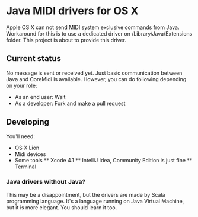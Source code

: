 # Java MIDI drivers for OS X

Apple OS X can not send MIDI system exclusive commands from Java. Workaround for this is to use a dedicated driver on /Library/Java/Extensions folder. This project is about to provide this driver.

## Current status

No message is sent or received yet. Just basic communication between Java and CoreMidi is available. However, you can do following depending on your role:

* As an end user: Wait
* As a developer: Fork and make a pull request

## Developing

You'll need:

* OS X Lion
* Midi devices
* Some tools
    ** Xcode 4.1
    ** IntelliJ Idea, Community Edition is just fine
    ** Terminal

### Java drivers without Java?

This may be a disappointment, but the drivers are made by Scala programming language. It's a language running on Java Virtual Machine, but it is more elegant. You should learn it too.

